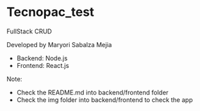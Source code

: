 # Tecnopac_test

FullStack CRUD 

Developed by Maryori Sabalza Mejia

- Backend: Node.js 
- Frontend: React.js

Note: 

- Check the README.md into backend/frontend folder
- Check the img folder into backend/frontend to check the app 
